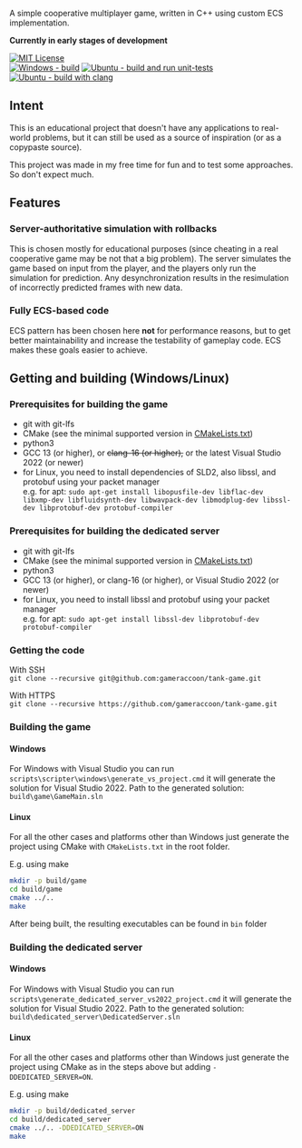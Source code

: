 A simple cooperative multiplayer game, written in C++ using custom ECS implementation.

**Currently in early stages of development**

[![MIT License](https://img.shields.io/github/license/gameraccoon/tank-game)](https://github.com/gameraccoon/tank-game/blob/main/License.txt)  
[![Windows - build](https://github.com/gameraccoon/tank-game/actions/workflows/build-game-windows.yml/badge.svg)](https://github.com/gameraccoon/tank-game/actions/workflows/build-game-windows.yml) [![Ubuntu - build and run unit-tests](https://github.com/gameraccoon/tank-game/actions/workflows/build-game-ubuntu.yml/badge.svg)](https://github.com/gameraccoon/tank-game/actions/workflows/build-game-ubuntu.yml) [![Ubuntu - build with clang](https://github.com/gameraccoon/tank-game/actions/workflows/build-game-ubuntu-clang.yml/badge.svg)](https://github.com/gameraccoon/tank-game/actions/workflows/build-game-ubuntu-clang.yml)

## Intent
This is an educational project that doesn't have any applications to real-world problems, but it can still be used as a source of inspiration (or as a copypaste source).

This project was made in my free time for fun and to test some approaches. So don't expect much.

## Features
### Server-authoritative simulation with rollbacks
This is chosen mostly for educational purposes (since cheating in a real cooperative game may be not that a big problem). The server simulates the game based on input from the player, and the players only run the simulation for prediction. Any desynchronization results in the resimulation of incorrectly predicted frames with new data.

### Fully ECS-based code
ECS pattern has been chosen here **not** for performance reasons, but to get better maintainability and increase the testability of gameplay code. ECS makes these goals easier to achieve.

## Getting and building (Windows/Linux)
### Prerequisites for building the game
- git with git-lfs
- CMake (see the minimal supported version in [CMakeLists.txt](https://github.com/gameraccoon/tank-game/blob/main/CMakeLists.txt#L1=))
- python3
- GCC 13 (or higher), or ~~clang-16 (or higher),~~ or the latest Visual Studio 2022 (or newer)
- for Linux, you need to install dependencies of SLD2, also libssl, and protobuf using your packet manager  
e.g. for apt: `sudo apt-get install libopusfile-dev libflac-dev libxmp-dev libfluidsynth-dev libwavpack-dev libmodplug-dev libssl-dev libprotobuf-dev protobuf-compiler`

### Prerequisites for building the dedicated server
- git with git-lfs
- CMake (see the minimal supported version in [CMakeLists.txt](https://github.com/gameraccoon/tank-game/blob/main/CMakeLists.txt#L1=))
- python3
- GCC 13 (or higher), or clang-16 (or higher), or Visual Studio 2022 (or newer)
- for Linux, you need to install libssl and protobuf using your packet manager  
e.g. for apt: `sudo apt-get install libssl-dev libprotobuf-dev protobuf-compiler`

### Getting the code
With SSH  
`git clone --recursive git@github.com:gameraccoon/tank-game.git`

With HTTPS  
`git clone --recursive https://github.com/gameraccoon/tank-game.git`

### Building the game
#### Windows
For Windows with Visual Studio you can run `scripts\scripter\windows\generate_vs_project.cmd` it will generate the solution for Visual Studio 2022. Path to the generated solution: `build\game\GameMain.sln`

#### Linux
For all the other cases and platforms other than Windows just generate the project using CMake with `CMakeLists.txt` in the root folder.

E.g. using make
```bash
mkdir -p build/game
cd build/game
cmake ../..
make
```

After being built, the resulting executables can be found in `bin` folder

### Building the dedicated server
#### Windows
For Windows with Visual Studio you can run `scripts\generate_dedicated_server_vs2022_project.cmd` it will generate the solution for Visual Studio 2022. Path to the generated solution: `build\dedicated_server\DedicatedServer.sln`

#### Linux
For all the other cases and platforms other than Windows just generate the project using CMake as in the steps above but adding `-DDEDICATED_SERVER=ON`.

E.g. using make
```bash
mkdir -p build/dedicated_server
cd build/dedicated_server
cmake ../.. -DDEDICATED_SERVER=ON
make
```
